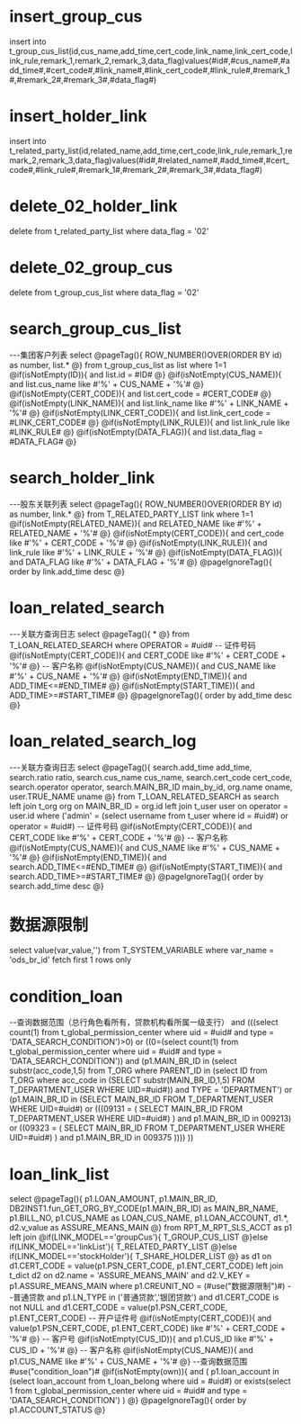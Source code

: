 insert_group_cus
===
insert into t_group_cus_list(id,cus_name,add_time,cert_code,link_name,link_cert_code,link_rule,remark_1,remark_2,remark_3,data_flag)values(#id#,#cus_name#,#add_time#,#cert_code#,#link_name#,#link_cert_code#,#link_rule#,#remark_1#,#remark_2#,#remark_3#,#data_flag#)

insert_holder_link
===
insert into t_related_party_list(id,related_name,add_time,cert_code,link_rule,remark_1,remark_2,remark_3,data_flag)values(#id#,#related_name#,#add_time#,#cert_code#,#link_rule#,#remark_1#,#remark_2#,#remark_3#,#data_flag#)

delete_02_holder_link
===
delete from t_related_party_list where data_flag = '02'

delete_02_group_cus
===
delete from t_group_cus_list where data_flag = '02'

search_group_cus_list
===
---集团客户列表
select 
@pageTag(){
    ROW_NUMBER()OVER(ORDER BY id) as number, list.*
@}
from t_group_cus_list as list
where 1=1
@if(isNotEmpty(ID)){
    and list.id = #ID#
@}
@if(isNotEmpty(CUS_NAME)){
    and list.cus_name like #'%' + CUS_NAME + '%'#
@}
@if(isNotEmpty(CERT_CODE)){
    and list.cert_code = #CERT_CODE#
@}
@if(isNotEmpty(LINK_NAME)){
    and list.link_name like #'%' + LINK_NAME + '%'#
@}
@if(isNotEmpty(LINK_CERT_CODE)){
    and list.link_cert_code = #LINK_CERT_CODE#
@}
@if(isNotEmpty(LINK_RULE)){
    and list.link_rule like #LINK_RULE#
@}
@if(isNotEmpty(DATA_FLAG)){
    and list.data_flag = #DATA_FLAG#
@}

search_holder_link
===
---股东关联列表
select
@pageTag(){
    ROW_NUMBER()OVER(ORDER BY id) as number, link.*
@}
from T_RELATED_PARTY_LIST link where 1=1
@if(isNotEmpty(RELATED_NAME)){
    and RELATED_NAME like #'%' + RELATED_NAME + '%'#
@}
@if(isNotEmpty(CERT_CODE)){
    and cert_code like #'%' + CERT_CODE + '%'#
@}
@if(isNotEmpty(LINK_RULE)){
    and link_rule like #'%' + LINK_RULE + '%'#
@}
@if(isNotEmpty(DATA_FLAG)){
    and DATA_FLAG like #'%' + DATA_FLAG + '%'#
@}
@pageIgnoreTag(){
    order by link.add_time desc
@}

loan_related_search
===
---关联方查询日志
select
@pageTag(){
    *
@}
from T_LOAN_RELATED_SEARCH where OPERATOR = #uid#
-- 证件号码
@if(isNotEmpty(CERT_CODE)){
    and CERT_CODE like #'%' + CERT_CODE + '%'#
@}
-- 客户名称
@if(isNotEmpty(CUS_NAME)){
    and CUS_NAME like #'%' + CUS_NAME + '%'#
@}
@if(isNotEmpty(END_TIME)){
    and ADD_TIME<=#END_TIME#
@}
@if(isNotEmpty(START_TIME)){
    and ADD_TIME>=#START_TIME#
@}
@pageIgnoreTag(){
    order by add_time desc
@}

loan_related_search_log
===
---关联方查询日志
select
@pageTag(){
    search.add_time add_time,
    search.ratio ratio,
    search.cus_name cus_name,
    search.cert_code cert_code,
    search.operator operator,
    search.MAIN_BR_ID main_by_id,
    org.name oname,
    user.TRUE_NAME uname
@}
from T_LOAN_RELATED_SEARCH  as search
left join t_org org on MAIN_BR_ID = org.id 
left join t_user user on operator = user.id where 
('admin' = (select username from t_user where id = #uid#) or operator = #uid#)
-- 证件号码
@if(isNotEmpty(CERT_CODE)){
    and CERT_CODE like #'%' + CERT_CODE + '%'#
@}
-- 客户名称
@if(isNotEmpty(CUS_NAME)){
    and CUS_NAME like #'%' + CUS_NAME + '%'#
@}
@if(isNotEmpty(END_TIME)){
    and search.ADD_TIME<=#END_TIME#
@}
@if(isNotEmpty(START_TIME)){
    and search.ADD_TIME>=#START_TIME#
@}
@pageIgnoreTag(){
    order by search.add_time desc
@}


数据源限制
===
select value(var_value,'') from T_SYSTEM_VARIABLE where var_name = 'ods_br_id' fetch first 1 rows only

condition_loan
===
--查询数据范围（总行角色看所有，贷款机构看所属一级支行）
and (((select count(1) from t_global_permission_center where uid = #uid# and type = 'DATA_SEARCH_CONDITION')>0)
    or ((0=(select count(1) from t_global_permission_center where uid = #uid# and type = 'DATA_SEARCH_CONDITION')) and (p1.MAIN_BR_ID in 
        (select substr(acc_code,1,5) from T_ORG where PARENT_ID in (select ID from T_ORG where acc_code in (SELECT substr(MAIN_BR_ID,1,5) FROM T_DEPARTMENT_USER WHERE UID=#uid#)) and TYPE = 'DEPARTMENT') or (p1.MAIN_BR_ID in (SELECT MAIN_BR_ID FROM T_DEPARTMENT_USER WHERE UID=#uid#) 
        or  (((09131 = (	SELECT	MAIN_BR_ID 	FROM	T_DEPARTMENT_USER 		WHERE	UID=#uid#) ) and  p1.MAIN_BR_ID in 009213) or      ((09323 = (	SELECT			MAIN_BR_ID 	FROM		T_DEPARTMENT_USER 		WHERE	UID=#uid#) ) and  p1.MAIN_BR_ID in 009375 ))))
))

loan_link_list
===
select
@pageTag(){
    p1.LOAN_AMOUNT,
    p1.MAIN_BR_ID,
    DB2INST1.fun_GET_ORG_BY_CODE(p1.MAIN_BR_ID) as MAIN_BR_NAME,
    p1.BILL_NO,
    p1.CUS_NAME as LOAN_CUS_NAME,
    p1.LOAN_ACCOUNT,
    d1.*,
    d2.v_value as ASSURE_MEANS_MAIN
@}
from RPT_M_RPT_SLS_ACCT as p1
left join
@if(LINK_MODEL=='groupCus'){
    T_GROUP_CUS_LIST
@}else if(LINK_MODEL=='linkList'){
    T_RELATED_PARTY_LIST
@}else if(LINK_MODEL=='stockHolder'){
    T_SHARE_HOLDER_LIST
@}
as d1 on d1.CERT_CODE = value(p1.PSN_CERT_CODE, p1.ENT_CERT_CODE)
left join t_dict d2 on d2.name = 'ASSURE_MEANS_MAIN' and d2.V_KEY = p1.ASSURE_MEANS_MAIN
where p1.CREUNIT_NO = (#use("数据源限制")#)
--普通贷款
and p1.LN_TYPE in ('普通贷款','银团贷款')
and d1.CERT_CODE is not NULL
and d1.CERT_CODE = value(p1.PSN_CERT_CODE, p1.ENT_CERT_CODE)
-- 开户证件号
@if(isNotEmpty(CERT_CODE)){
    and value(p1.PSN_CERT_CODE, p1.ENT_CERT_CODE) like #'%' + CERT_CODE + '%'#
@}
-- 客户号
@if(isNotEmpty(CUS_ID)){
    and p1.CUS_ID like #'%' + CUS_ID + '%'#
@}
-- 客户名称
@if(isNotEmpty(CUS_NAME)){
    and p1.CUS_NAME like #'%' + CUS_NAME + '%'#
@}
--查询数据范围
#use("condition_loan")#
@if(isNotEmpty(own)){
    and (
    p1.loan_account in (select loan_account from t_loan_belong where uid = #uid#)
    or exists(select 1 from t_global_permission_center where uid = #uid# and type = 'DATA_SEARCH_CONDITION')
    )
@}
@pageIgnoreTag(){
   order by p1.ACCOUNT_STATUS 
@}
